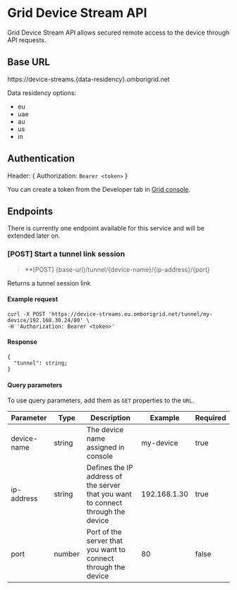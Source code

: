 # Grid Device Stream API

Grid Device Stream API allows secured remote access to the device through API requests.

## Base URL

https://device-streams.{data-residency}.omborigrid.net

Data residency options:
- eu
- uae
- au
- us
- in

## Authentication

Header: { Authorization: `Bearer <token>` }

You can create a token from the Developer tab in [Grid console](console.omborigrid.com).

## Endpoints

There is currently one endpoint available for this service and will be extended later on.


### [POST] Start a tunnel link session

> **[POST] {base-url}/tunnel/{device-name}/{ip-address}/{port}

Returns a tunnel session link

#### Example request
```
curl -X POST 'https://device-streams.eu.omborigrid.net/tunnel/my-device/192.168.30.24/80' \
-H 'Authorization: Bearer <token>'
```

#### Response
```
{
  "tunnel": string;
}
```

#### Query parameters
To use query parameters, add them as `GET` properties to the `URL`.

| Parameter       | Type   | Description                                                                             | Example      | Required |
|-----------------|--------|-----------------------------------------------------------------------------------------|--------------|----------|
| device-name     | string | The device name assigned in console                                                     | my-device    | true     |
| ip-address      | string | Defines the IP address of the server that you want to connect through the device        | 192.168.1.30 | true     |
| port            | number | Port of the server that you want to connect through the device                          | 80           | false    |

